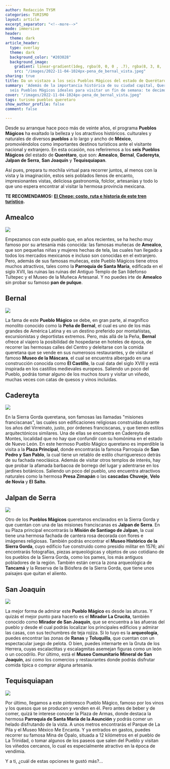 ```yaml
---
author: Redacción TYSM
categories: TURISMO
layout: article
excerpt_separator: "<!--more-->"
mode: immersive
header:
  theme: dark
article_header:
  type: overlay
  theme: dark
  background_color: "#203028"
  background_image:
    gradient: linear-gradient(1deg, rgba(0, 0, 0 , .7), rgba(8, 3, 8, .9))
    src: "/images/2022-11-04-1024px-pena_de_bernal_vista.jpeg"
sharing: true
title: Da un vistazo a los seis Pueblos Mágicos del estado de Querétaro
summary: 'Además de la importancia histórica de su ciudad capital, Querétaro tiene
  seis Pueblos Mágicos ideales para visitar un fin de semana: te decimos cuáles son'
cover: "/images/2022-11-04-1024px-pena_de_bernal_vista.jpeg"
tags: turismo pueblos queretaro
show_author_profile: false
comment: false

---
```

Desde su arranque hace poco más de veinte años, el programa **Pueblos Mágicos** ha exaltado la belleza y los atractivos históricos. culturales y naturales de diversos **pueblos** a lo largo y ancho de **México**, promoviéndolos como importantes destinos turísticos ante el visitante nacional y extranjero. En esta ocasión, nos referiremos a los **seis** **Pueblos Mágicos** del estado de **Querétaro**, que son: **Amealco**, **Bernal**, **Cadereyta**, **Jalpan de Serra**, **San Joaquín** y **Tequisquiapan**.

Así pues, prepara tu mochila virtual para recorrer juntos, al menos con la vista y la imaginación, estos seis poblados llenos de encanto, impresionantes vistas, deliciosa gastronomía, folclor, artesanías y todo lo que uno espera encontrar al visitar la hermosa provincia mexicana.

**TE RECOMENDAMOS:** [**El Chepe: costo, ruta e historia de este tren turístico**](https://blog.tonoysumariachi.com/turismo/2022/07/05/el-chepe-costos-ruta-e-historia-de-este-tren-turistico.html)**.**

## Amealco

![](https://upload.wikimedia.org/wikipedia/commons/thumb/b/bb/Amealco_Parroquia_de_Santa_Mar%C3%ADa.jpg/1024px-Amealco_Parroquia_de_Santa_Mar%C3%ADa.jpg)

Empezamos con este pueblo que, en años recientes, se ha hecho muy famoso por su artesanía más conocida: las famosas muñecas de **Amealco**, que son pequeñas niñas y mujeres hechas de tela, las cuales han llegado a todos los mercados mexicanos e incluso son conocidas en el extranjero. Pero, además de sus famosas muñecas, este Pueblo Mágicos tiene otros muchos atractivos, tales como la **Parroquia de Santa María**, edificada en el siglo XVII, las ruinas las ruinas del Antiguo Templo de San Ildefonso Tultepec y el Museo de la Muñeca Artesanal. Y no puedes irte de **Amealco** sin probar su famoso **pan de pulque**.

## Bernal

![](https://upload.wikimedia.org/wikipedia/commons/thumb/6/6d/Pe%C3%B1a_de_Bernal%2C_Quer%C3%A9taro_en_d%C3%ADa_lluvioso.jpg/768px-Pe%C3%B1a_de_Bernal%2C_Quer%C3%A9taro_en_d%C3%ADa_lluvioso.jpg)

La fama de este **Pueblo Mágico** se debe, en gran parte, al magnífico monolito conocido como la **Peña de Bernal**, el cual es uno de los más grandes de América Latina y es un destino preferido por montañistas, excursionistas y deportistas extremos. Pero, más allá de la Peña, **Bernal** ofrece al viajero la posibilidad de hospedarse en hoteles de época, de recorrer las hermosas calles del Centro y deleitarse con la comida queretana que se vende en sus numerosos restaurantes, y de visitar el famoso **Museo de la Máscara**, el cual se encuentra albergado en una construcción conocida como **El Castillo**, la cual data del siglo XVIII y está inspirada en los castillos medievales europeos. Saliendo un poco del Pueblo, podrás tomar alguno de los muchos _tours_ y visitar un viñedo, muchas veces con catas de quesos y vinos incluidas.

## Cadereyta

![](https://upload.wikimedia.org/wikipedia/commons/thumb/6/66/Plaza_Principal_de_Cadereyta_de_Montes%2C_Quer%C3%A9taro_%2824172888469%29.jpg/687px-Plaza_Principal_de_Cadereyta_de_Montes%2C_Quer%C3%A9taro_%2824172888469%29.jpg)

En la Sierra Gorda queretana, son famosas las llamadas "misiones franciscanas", las cuales son edificaciones religiosas construidas durante los años del Virreinato, justo, por órdenes franciscanas, y que tienen estilos arquitectónicos similares. Una de ellas se encuentra en Cadereyta de Montes, localidad que no hay que confundir con su homónima en el estado de Nuevo León. En este hermoso Pueblo Mágico queretano es imperdible la visita a la **Plaza Principal**, donde encontrarás la famosa Parroquia de **San Pedro y San Pablo**, la cual tiene un retablo de estilo churrigueresco detrás de su fachada neoclásica. Además de visitar otros templos de interés, hay que probar la afamada barbacoa de borrego del lugar y adentrarse en los jardines botánicos. Saliendo un poco del pueblo, uno encuentra atractivos naturales como la hermosa **Presa Zimapán** o las **cascadas** **Chuveje**, **Velo de Novia** y **El Salto**.

## Jalpan de Serra

![](https://upload.wikimedia.org/wikipedia/commons/thumb/5/50/Misi%C3%B3n_de_Jalpan%2C_Jalpan_de_Serra%2C_Queretaro.jpg/1024px-Misi%C3%B3n_de_Jalpan%2C_Jalpan_de_Serra%2C_Queretaro.jpg)

Otro de los **Pueblos Mágicos** queretanos enclavados en la Sierra Gorda y que cuentan con una de las misiones franciscanas es **Jalpan de Serra**. En su Plaza principal encontrarás la **Misión de Santiago de Jalpan**, la cual tiene una hermosa fachada de cantera rosa decorada con flores e imágenes religiosas. También podrás encontrar el **Museo Histórico de la Sierra Gorda**, cuyo edificio fue construido como presidio militar en 1576; ahí encontrarás fotografías, piezas arqueológicas y objetos de uso cotidiano de los pueblos de la Sierra Gorda, como los pames, los más antiguos pobladores de la región. También están cerca la zona arqueológica de **Tancamá** y la Reserva de la Biósfera de la Sierra Gorda, que tiene unos paisajes que quitan el aliento.

## San Joaquín

![](https://upload.wikimedia.org/wikipedia/commons/thumb/f/f6/Mirador_de_San_Joaqu%C3%ADn.jpg/1024px-Mirador_de_San_Joaqu%C3%ADn.jpg)

La mejor forma de admirar este **Pueblo Mágico** es desde las alturas. Y quizás el mejor punto para hacerlo es el **Mirador La Crucita**, también conocido como **Mirador de San Joaquín**, que se encuentra a las afueras del pueblo y desde el cual podrás localizar los principales edificios y admirar las casas, con sus techumbres de teja rojiza. Si lo tuyo es la **arqueología**, puedes encontrar las zonas de **Ranas** y **Toluquilla**, que cuentan con un espectacular juego de pelota. O bien, puedes internarte en la Gruta de los Herrera, cuyas escalactitas y escalagmitas asemejan figuras como un león o un cocodrilo. Por último, está el **Museo Comunitario Mineral de San Joaquín**, así como los comercios y restaurantes donde podrás disfrutar comida típica o comprar alguna artesanía.

## Tequisquiapan

![](https://upload.wikimedia.org/wikipedia/commons/7/72/Tequisquiapan_Pueblo.jpg)

Por último, llegamos a este pintoresco Pueblo Mágico, famoso por los vinos y los quesos que se producen y venden en él. Pero antes de beber y de comer, quizá te interese conocer la Plaza de Armas, donde destaca la hermosa **Parroquia de Santa María de la Asunción** y podrás comer un helado disfrutando de la vista. A unos metros encontrarás el Parque de La Pila y el Museo México Me Encanta. Y ya entrados en gastos, puedes recorrer su famosa Mina de Ópalo, situada a 12 kilómetros en el pueblo de La Trinidad, o tomar algunos de los paseos que salen del Pueblo y visitan los viñedos cercanos, lo cual es especialmente atractivo en la época de vendimia.

Y a ti, ¿cuál de estas opciones te gustó más?…